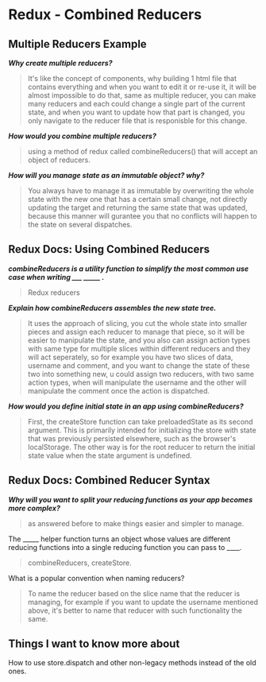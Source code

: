 # Redux - Combined Reducers

## Multiple Reducers Example

***Why create multiple reducers?***

>It's like the concept of components, why building 1 html file that contains everything and when you want to edit it or re-use it, it will be almost impossible to do that, same as multiple reducer, you can make many reducers and each could change a single part of the current state, and when you want to update how that part is changed, you only navigate to the reducer file that is responisble for this change.

***How would you combine multiple reducers?***

>using a method of redux called combineReducers() that will accept an object of reducers.

***How will you manage state as an immutable object? why?***

>You always have to manage it as immutable by overwriting the whole state with the new one that has a certain small change, not directly updating the target and returning the same state that was updated, because this manner will gurantee you that no conflicts will happen to the state on several dispatches.

## Redux Docs: Using Combined Reducers

***combineReducers is a utility function to simplify the most common use case when writing ___ _____ .***
> Redux reducers

***Explain how combineReducers assembles the new state tree.***

>It uses the approach of slicing, you cut the whole state into smaller pieces and assign each reducer to manage that piece, so it will be easier to manipulate the state, and you also can assign action types with same type for multiple slices within different reducers and they will act seperately, so for example you have two slices of data, username and comment, and you want to change the state of these two into something new, u could assign two reducers, with two same action types, when will manipulate the username and the other will manipulate the comment once the action is dispatched.

***How would you define initial state in an app using combineReducers?***

>First, the createStore function can take preloadedState as its second argument. This is primarily intended for initializing the store with state that was previously persisted elsewhere, such as the browser's localStorage. The other way is for the root reducer to return the initial state value when the state argument is undefined.

## Redux Docs: Combined Reducer Syntax

***Why will you want to split your reducing functions as your app becomes more complex?***

>as answered before to make things easier and simpler to manage.

The _____ helper function turns an object whose values are different reducing functions into a single reducing function you can pass to ____.
> combineReducers, createStore.

What is a popular convention when naming reducers?

>To name the reducer based on the slice name that the reducer is managing, for example if you want to update the username mentioned above, it's better to name that reducer with such functionality the same.

## Things I want to know more about

How to use store.dispatch and other non-legacy methods instead of the old ones.
